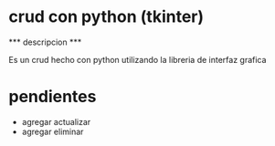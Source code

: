 # crud con python (tkinter)

*** descripcion ***

Es un crud hecho con python utilizando la libreria de interfaz grafica

# pendientes 
- agregar actualizar
- agregar eliminar